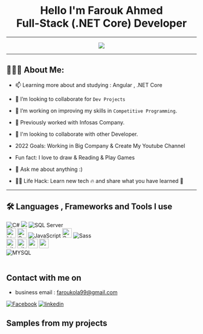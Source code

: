 <h1 align="center"> Hello I'm Farouk Ahmed <br /> 
  Full-Stack (.NET Core) Developer
</h1>

---
<div align="center">
  <img src ="https://reconshell.com/wp-content/uploads/2021/11/netcore.jpg"/>
  
</div>

---
## 👨🏻‍💻 About Me:

<!-- 
- 🙋‍♂️ All about me is at **[My Resume](https://drive.google.com/file/d/1E-Ck7tVNRY7BeU9AgF9cKCJ4uWh7O304/view?usp=sharing)**

- 🔭 I’m currently working on `FreeLancer`.
 -->
- 📫 Learning more about and studying : Angular , .NET Core

- 👯 I’m looking to collaborate for `Dev Projects`

- 🤔 I’m working on improving my skills in `Competitive Programming`.

- 🏢 Previously worked with Infosas Company.

- 👯 I'm looking to collaborate with other Developer.

- 2022 Goals: Working in Big Company & Create My Youtube Channel

- Fun fact: I love to draw & Reading & Play Games

- 💬 Ask me about anything :) 

- 👨‍💻 Life Hack: Learn new tech :fire: and share what you have learned :tada:

---

##  🛠️ Languages , Frameworks and Tools I use
<div>

  <img alt="C#" src="https://img.shields.io/badge/C%20Sharp-%2314354C.svg?style=for-the-badge&logo=C%20Sharp&logoColor=white"/>
  <img src="https://img.shields.io/badge/.NET-5C2D91?style=for-the-badge&logo=.net&logoColor=white"/>  
  <img alt="SQL Server" src="https://img.shields.io/badge/SQL Server-%2343853D.svg?style=for-the-badge&logo=SQL Server&logoColor=white"/>
  <br>
  <img alt="html5" src="https://img.shields.io/badge/HTML5-E34F26?style=for-the-badge&logo=html5&logoColor=white" height="25px"/>
  <img alt="Css3" src="https://img.shields.io/badge/CSS3-1572B6?style=for-the-badge&logo=css3&logoColor=white" height="25px"/>
  <img alt="JavaScript" src="https://img.shields.io/badge/javascript-%23323330.svg?style=for-the-badge&logo=javascript&logoColor=%23F7DF1E"/>
  
  <img alt="Bootstrap" src="https://img.shields.io/badge/Bootstrap-563D7C?style=for-the-badge&logo=bootstrap&logoColor=white" height="25px"/>
  <img alt="Sass" src="https://img.shields.io/badge/Sass-D14836?style=for-the-badge&logo=sass&logoColor=white"/>
<!--   <br>
  <img alt="TypeScript" src="https://img.shields.io/badge/-TypeScript-007ACC?style=flat-square&logo=typescript&logoColor=white" />
  <img alt="Webpack" src="https://img.shields.io/badge/-Webpack-8DD6F9?style=flat-square&logo=webpack&logoColor=white" /> 
  <img alt="angular" src="https://img.shields.io/badge/-Angular-DD0031?style=flat-square&logo=angular&logoColor=white" /> -->
  <br>
  <img alt="git" src="https://img.shields.io/badge/-Git-F05032?style=flat-square&logo=git&logoColor=white" height="25px"/>
  <img alt="github actions" src="https://img.shields.io/badge/-Github_Actions-2088FF?style=flat-square&logo=github-actions&logoColor=white" height="25px"/>
  <img alt="postman" src="https://img.shields.io/badge/-Postman-00C7B7?style=flat-square&logo=postman&logoColor=white" height="25px"/>
<!--   <img alt="Docker" src="https://img.shields.io/badge/docker-blue?style=for-the-badge&logo=docker&logoColor=white" height="25px"/> -->
  <img alt="npm" src="https://img.shields.io/badge/NPM-%23000000.svg?style=for-the-badge&logo=npm&logoColor=white" height="25px"/>
  <br>
  <img alt="MYSQL" src="https://img.shields.io/badge/mysql-%2300f.svg?style=for-the-badge&logo=mysql&logoColor=white"/>


</div>

<!-- ## 🛠️ Technologies
<div>

[<img align="left" alt="Visual Studio Code" width="26px" src="https://raw.githubusercontent.com/github/explore/80688e429a7d4ef2fca1e82350fe8e3517d3494d/topics/visual-studio-code/visual-studio-code.png" />]()
[<img align="left" alt="Git" width="26px" src="https://raw.githubusercontent.com/github/explore/80688e429a7d4ef2fca1e82350fe8e3517d3494d/topics/git/git.png" />]()
[<img align="left" alt="GitHub" width="26px" src="https://raw.githubusercontent.com/github/explore/78df643247d429f6cc873026c0622819ad797942/topics/github/github.png" />]()
[<img align="left" alt="Terminal" width="26px" src="https://raw.githubusercontent.com/github/explore/80688e429a7d4ef2fca1e82350fe8e3517d3494d/topics/terminal/terminal.png" />]()



</div> -->
<br>

<h2> Contact with me on </h2>

- business email : faroukola99@gmail.com

<p>
  <a href="https://www.facebook.com/profile.php?id=100004190251231" target="_blank"><img alt="Facebook" src="https://img.shields.io/badge/Facebook-4267B2.svg?style=for-the-badge&logo=facebook&logoColor=white" /></a> 
  <a href="https://www.linkedin.com/in/faroukela/" target="_blank"><img alt="linkedin" src="https://img.shields.io/badge/linkedin-0077b5.svg?style=for-the-badge&logo=linkedin&logoColor=white" /></a> 
<p>

<!-- <div>
  <a href="https://www.instagram.com/ahmed__eprahim_/" target="_blank">
  <img alt="Instgram" src="https://img.shields.io/badge/instagram-D14836?style=for-the-badge&logo=instagram&logoColor=white" />
  </a>
  <a href="https://www.facebook.com/profile.php?id=100009740082487" target="_blank">
  <img alt="Facebook" src="https://img.shields.io/badge/Facebook-%231877F2.svg?style=for-the-badge&logo=Facebook&logoColor=white"/>
  </a>
  <a href="mailto:ah7.medib@gmail.com" target="_blank">
  <img alt="Gmail" src="https://img.shields.io/badge/Mail-D14836?style=for-the-badge&logo=gmail&logoColor=white" />
  </a>
  <a href="https://www.linkedin.com/in/ahmed-ibrahim-72143a230/" target="_blank">
  <img alt="LinkedIn" src="https://img.shields.io/badge/linkedin-%230077B5.svg?style=for-the-badge&logo=linkedin&logoColor=white"/>
  </a>
</div> -->


<h2> Samples from my projects </h2>


